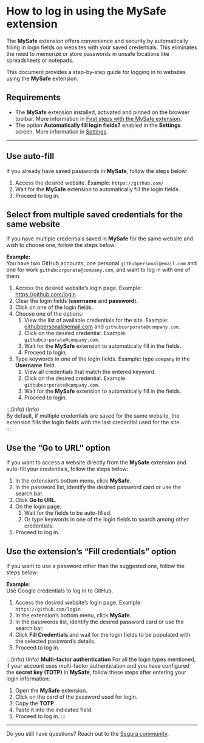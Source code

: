 # How to log in using the MySafe extension

The **MySafe** extension offers convenience and security by automatically filling in login fields on websites with your saved credentials. This eliminates the need to memorize or store passwords in unsafe locations like spreadsheets or notepads.

This document provides a step-by-step guide for logging in to websites using the **MySafe** extension.

## Requirements

* The **MySafe** extension installed, activated and pinned on the browser toolbar. More information in [First steps with the MySafe extension](/v4/docs/mysafe-extension-first-steps).
* The option **Automatically fill login fields?** enabled in the **Settings** screen. More information in [Settings](/v4/docs/mysafe-extension-settings).

---

## Use auto-fill

If you already have saved passwords in **MySafe**, follow the steps below:

1. Access the desired website. Example: `https://github.com/`  
2. Wait for the **MySafe** extension to automatically fill the login fields.  
3. Proceed to log in.

## Select from multiple saved credentials for the same website

If you have multiple credentials saved in **MySafe** for the same website and wish to choose one, follow the steps below:

**Example:**  
You have two GitHub accounts, one personal `githubpersonal@email.com` and one for work `githubcorporate@company.com`, and want to log in with one of them.

1. Access the desired website’s login page. Example:  https://github.com/login  
2. Clear the login fields (**username** and **password**).  
3. Click on one of the login fields.  
4. Choose one of the options:  
   1. View the list of available credentials for the site. Example: githubpersonal@email.com and  `githubcorporate@company.com`.  
   2. Click on the desired credential. Example: `githubcorporate@company.com`.  
   3. Wait for the **MySafe** extension to automatically fill in the fields.  
   4. Proceed to login.  
5. Type keywords in one of the login fields. Example: type `company` in the **Username** field.  
   1. View all credentials that match the entered keyword.  
   2. Click on the desired credential. Example:  `githubcorporate@company.com`.  
   3. Wait for the **MySafe** extension to automatically fill in the fields.  
   4. Proceed to login.

:::(info) (Info)  
 By default, if multiple credentials are saved for the same website, the extension fills the login fields with the last credential used for the site.  
 :::

## Use the “Go to URL” option

If you want to access a website directly from the **MySafe** extension and auto-fill your credentials, follow the steps below:

1. In the extension’s bottom menu, click **MySafe**.  
2. In the password list, identify the desired password card or use the search bar.  
3. Click **Go to URL**.  
4. On the login page:   
   1. Wait for the fields to be auto-filled.  
   2. Or type keywords in one of the login fields to search among other credentials.  
5. Proceed to log in.

## Use the extension’s “Fill credentials” option

If you want to use a password other than the suggested one, follow the steps below:

**Example**:  
Use Google credentials to log in to GitHub.

1. Access the desired website’s login page. Example:  `https://github.com/login`  
2. In the extension’s bottom menu, click **MySafe**.  
3. In the passwords list, identify the desired password card or use the search bar.  
4. Click **Fill Credentials** and wait for the login fields to be populated with the selected password’s details.  
5. Proceed to log in.

:::(info) (Info)
**Multi-factor authentication**
For all the login types mentioned, if your account uses multi-factor authentication and you have configured the **secret key (TOTP)** in **MySafe**, follow these steps after entering your login information:
1. Open the **MySafe** extension.
2. Click on the card of the password used for login.
3. Copy the **TOTP** .
4. Paste it into the indicated field.
5. Proceed to log in.
:::


---

Do you still have questions? Reach out to the [Segura community](https://community.Segura.io/).
